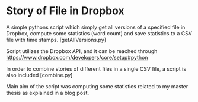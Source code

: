 Story of File in Dropbox
===========

A simple pythons script which simply get all versions of a specified file in Dropbox, compute some statistics (word count) and save statistics to a CSV file with time stamps. [getAllVersions.py]

Script utilizes the Dropbox API, and it can be reached through https://www.dropbox.com/developers/core/setup#python

In order to combine stories of different files in a single CSV file, a script is also included [combine.py]

Main aim of the script was computing some statistics related to my master thesis as explained in a blog post.
